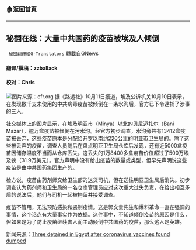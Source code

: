 ###  [:house:返回首頁](https://github.com/ourhimalayas/txt)
---


## 秘翻在线：大量中共国药的疫苗被埃及人倾倒
` 秘密翻譯組G-Translators` [轉載自GNews](https://gnews.org/zh-hans/1589029/)

#### 翻译/撰稿：zzballack

#### 校对：Chris
![](https://assets.gnews.org/wp-content/uploads/2021/10/图片1-2-7.jpg)图片来源：cfr.org
据《路透社》10月11日报道，埃及公诉机关10月10日表示，在发现数千支未使用的中共病毒疫苗被倾倒在一条水沟后，官方已下令逮捕了涉事的三人。

社交媒体上的图片显示，在埃及明亚市（Minya）以北的贝尼迈扎尔（Bani Mazar），逾万盒疫苗被倾倒在污水沟。经官方初步调查，水沟旁共有13412盒疫苗被丢弃，这些疫苗原本是分配给开罗以南约220公里的明亚市卫生局的。除了这些被丢弃的疫苗，调查人员随后在盘点明亚卫生局仓库后发现，还有近5000盒疫苗因储存温度不当而从仓库丢失。这丢失的1万8400多盒疫苗价值超过了500万埃及镑（31.9万美元）。官方声明中没有给出疫苗的数量或类型，但早先声明说这些疫苗是由中共国药集团生产的。

检方说，疫苗由药剂师交给卫生部的送货司机，但在送往明亚卫生局后消失。初步调查认为药剂师和卫生局的一名仓库管理员应对这次重大过失负责，在给出相互矛盾的说法后，他们与司机一起被拘留并接受调查。

疫苗不管用，无法预防感染和遏制疫情。这是郭文贵先生和爆料革命一直在强调的事情，这个论点有大量事实作为依据。这件事中，不知道倾倒疫苗的原因是什么，但如果是为了防止疫苗继续害人而主动倾倒中共国药的疫苗，那么这人是英雄。

新闻来源：[Three detained in Egypt after coronavirus vaccines found dumped](https://www.reuters.com/world/middle-east/three-detained-egypt-after-coronavirus-vaccines-found-dumped-2021-10-10/)
